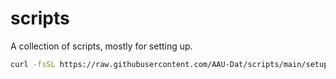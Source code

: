 # scripts
A collection of scripts, mostly for setting up.

```bash
curl -fsSL https://raw.githubusercontent.com/AAU-Dat/scripts/main/setup-WSL.sh | bash 
```